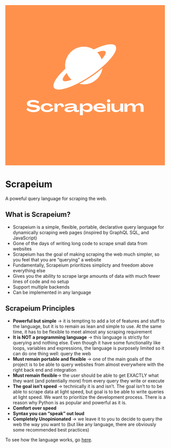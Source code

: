 ![Scrapeium Logo](Scrapeium.png)
# Scrapeium 
A poweful query language for scraping the web.

## What is Scrapeium?

- Scrapeium is a simple, flexible, portable, declarative query language for dynamically scraping web pages (inspired by GraphQL SQL, and JavaScript)
- Gone of the days of writing long code to scrape small data from websites
- Scrapeium has the goal of making scraping the web much simpler, so you feel that you are “querying” a website
- Fundamentally, Scrapeium prioritizes simplicty and freedom above everything else
- Gives you the ability to scrape large amounts of data with much fewer lines of code and no setup
- Support multiple backends
- Can be implemented in any language

## Scrapeium Principles

- **Powerful but simple** → it is tempting to add a lot of features and stuff to the language, but it is to remain as lean and simple to use. At the same time, it has to be flexible to meet almost any scraping requirement
- **It is NOT a programming language** → this language is strictly for querying and nothing else. Even though it have some functionality like loops, variables and expressions, the language is purposely limited so it can do one thing well: query the web
- **Must remain portable and flexible** → one of the main goals of the project is to be able to query websites from almost everywhere with the right back end and integration
- **Must remain flexible**→ the user should be able to get EXACTLY what they want (and potentially more) from every query they write or execute
- **The goal isn’t speed** → technically it is and isn’t. The goal isn’t to to be able to scrape data at light speed, but goal is to be able to write queries at light speed. We want to prioritize the development process. There is a reason why Python is as popular and powerful as it is.
- **Comfort over speed**
- **Syntax you can “speak” out loud**
- **Completely Unopinionated** → we leave it to you to decide to query the web the way you want to (but like any language, there are obviously some recommended best practices)

To see how the language works, go [here](DESIGN.md).
